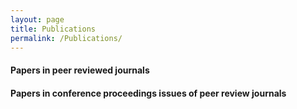 ```yaml
---
layout: page
title: Publications
permalink: /Publications/
---
```



#### Papers in peer reviewed journals

#### Papers in conference proceedings issues of peer review journals


